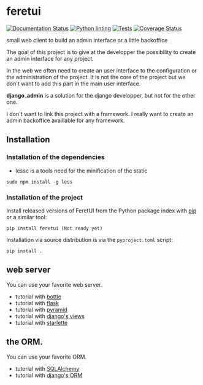 # feretui
[![Documentation Status](https://readthedocs.org/projects/feretui/badge/?version=latest)](https://feretui.readthedocs.io/en/latest/?badge=latest)
[![Python linting](https://github.com/FeretUI/feretui/actions/workflows/lint.yaml/badge.svg)](https://github.com/FeretUI/feretui/actions/workflows/lint.yaml)
[![Tests](https://github.com/FeretUI/feretui/actions/workflows/tests.yaml/badge.svg)](https://github.com/FeretUI/feretui/actions/workflows/tests.yaml)
[![Coverage Status](https://coveralls.io/repos/github/FeretUI/feretui/badge.svg?branch=main)](https://coveralls.io/github/FeretUI/feretui?branch=main)

small web client to build an admin interface or a little backoffice


The goal of this project is to give at the developper the possibility to
create an admin interface for any project.

In the web we often need to create an user interface to the configuration or the 
administration of the project. It is not the core of the project but we don't 
want to add this part in the main user interface.

**django_admin** is a solution for the django developper, but not for the other one.


I don't want to link this project with a framework. I really want to create an admin
backoffice availlable for any framework.

## Installation

### Installation of the dependencies

* lessc is a tools need for the minification of the static

```
sudo npm install -g less
```

### Installation of the project

Install released versions of FeretUI from the Python package index with
[pip](http://pypi.python.org/pypi/pip) or a similar tool:

```
pip install feretui (Not ready yet)
```

Installation via source distribution is via the ``pyproject.toml`` script:

```
pip install .
```

## web server

You can use your favorite web server.

* tutorial with [bottle](https://feretui.readthedocs.io/en/latest/tutorials.html#serve-feretui-with-bottle)
* tutorial with [flask](https://feretui.readthedocs.io/en/latest/tutorials.html#serve-feretui-with-flask)
* tutorial with [pyramid](https://feretui.readthedocs.io/en/latest/tutorials.html#serve-feretui-with-pyramid)
* tutorial with [django's views](https://feretui.readthedocs.io/en/latest/tutorials.html#serve-feretui-with-django)
* tutorial with [starlette](https://feretui.readthedocs.io/en/latest/tutorials.html#serve-feretui-with-starlette)

## the ORM.

You can use your favorite ORM.

* tutorial with [SQLAlchemy](https://feretui.readthedocs.io/en/latest/tutorials.html#sqlalchemy)
* tutorial with [django's ORM](https://feretui.readthedocs.io/en/latest/tutorials.html#django)
